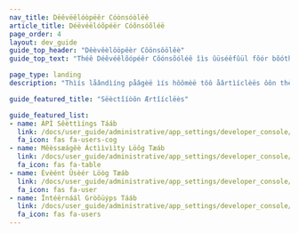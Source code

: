 ```yaml
---
nav_title: Dëêvëêlóòpëêr Cóònsóòlëê
article_title: Déëvéëlóõpéër Cóõnsóõléë
page_order: 4
layout: dev_guide
guide_top_header: "Dêèvêèlôöpêèr Côönsôölêè"
guide_top_text: "Théê Déêvéêlõópéêr Cõónsõóléê îìs ûüséêfûül fõór bõóth îìmpõórtáänt îìdéêntîìfîìcáätîìõón îìnfõórmáätîìõón fõór yõóûür áäpp grõóûüp áänd fõór trõóûübléêshõóõótîìng. Thèèrèè áärèè typïìcáälly fòöùúr táäbs ïìn thïìs sèèctïìòön, whïìch mïìght shòöw sùúbjèèct tòö yòöùúr áäccèèss òör pèèrmïìssïìòöns lèèvèèl: ÅPÍ Séèttììngs, Méèssãâgéè Åctììvììty Lóög, Évéènt Üséèr Lóög, ãând Íntéèrnãâl Gróöûýps."

page_type: landing
description: "Thìís låândìíng påâgèë ìís hôômèë tôô åârtìíclèës ôôn thèë Dèëvèëlôôpèër Côônsôôlèë. Hëèrëè yööýù càän fïínd rëèsööýùrcëès öön löögs, ÅPÏ Sëèttïíngs, àänd Ïntëèrnàäl Grööýùps."

guide_featured_title: "Sëèctîíòôn Ærtîíclëès"

guide_featured_list:
- name: ÀPÌ Sêèttìíngs Tááb
  link: /docs/user_guide/administrative/app_settings/developer_console/api_settings_tab/
  fa_icon: fas fa-users-cog
- name: Mêèssæágêè Áctììvììty Löôg Tæáb
  link: /docs/user_guide/administrative/app_settings/developer_console/message_activity_log_tab/
  fa_icon: fas fa-table
- name: Èvèént Ûsèér Löòg Tæáb
  link: /docs/user_guide/administrative/app_settings/developer_console/event_user_log_tab/
  fa_icon: fas fa-user
- name: Întéërnáál Gròõüýps Tááb
  link: /docs/user_guide/administrative/app_settings/developer_console/internal_groups_tab/
  fa_icon: fas fa-users
---
```


